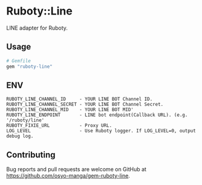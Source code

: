 # Ruboty::Line

LINE adapter for Ruboty.

## Usage

```ruby
# Gemfile
gem "ruboty-line"
```

## ENV

```
RUBOTY_LINE_CHANNEL_ID     - YOUR LINE BOT Channel ID.
RUBOTY_LINE_CHANNEL_SECRET - YOUR LINE BOT Channel Secret.
RUBOTY_LINE_CHANNEL_MID    - YOUR LINE BOT MID'
RUBOTY_LINE_ENDPOINT       - LINE bot endpoint(Callback URL). (e.g. '/ruboty/line'
RUBOTY_FIXIE_URL           - Proxy URL.
LOG_LEVEL                  - Use Ruboty logger. If LOG_LEVEL=0, output debug log.
```

## Contributing

Bug reports and pull requests are welcome on GitHub at https://github.com/osyo-manga/gem-ruboty-line.

